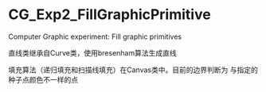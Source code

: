 CG_Exp2_FillGraphicPrimitive
============================

Computer Graphic experiment: Fill graphic primitives



直线类继承自Curve类，使用bresenham算法生成直线

填充算法（递归填充和扫描线填充）在Canvas类中。目前的边界判断为 与指定的种子点颜色不一样的点
